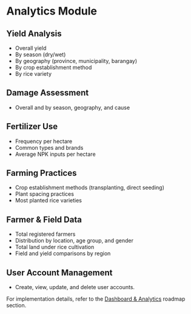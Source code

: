 # Analytics Module

## Yield Analysis

- Overall yield
- By season (dry/wet)
- By geography (province, municipality, barangay)
- By crop establishment method
- By rice variety

## Damage Assessment

- Overall and by season, geography, and cause

## Fertilizer Use

- Frequency per hectare
- Common types and brands
- Average NPK inputs per hectare

## Farming Practices

- Crop establishment methods (transplanting, direct seeding)
- Plant spacing practices
- Most planted rice varieties

## Farmer & Field Data

- Total registered farmers
- Distribution by location, age group, and gender
- Total land under rice cultivation
- Field and yield comparisons by region

## User Account Management

- Create, view, update, and delete user accounts.

For implementation details, refer to the [Dashboard & Analytics](./roadmap.md#dashboard--analytics-data-manager-module) roadmap section.
